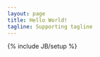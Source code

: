 ```yaml
---
layout: page
title: Hello World!
tagline: Supporting tagline
---
```

{% include JB/setup %}


<script src="//copybar.io/{{ copybar_username }}/{{ page.title }}.js"></script>